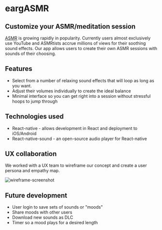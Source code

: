 # eargASMR
## Customize your ASMR/meditation session
[ASMR](https://en.wikipedia.org/wiki/Autonomous_sensory_meridian_response) is growing rapidly in popularity. Currently users almost exclusively use YouTube and ASMRtists accrue millions of views for their soothing sound effects. Our app allows users to create their own ASMR sessions with sounds of their choosing.

## Features
- Select from a number of relaxing sound effects that will loop as long as you want.
- Adjust their volumes individually to create the ideal balance
- Minimal interface so you can get right into a session without stressful hoops to jump through

## Technologies used
- React-native - allows development in React and deployment to iOS/Android
- React-native-sound - an open-source audio player for React-native

## UX collaboration
We worked with a UX team to wireframe our concept and create a user persona and empathy map.

![wireframe-screenshot](https://i.imgur.com/GHT3fw5.png)

## Future development
- User login to save sets of sounds or "moods"
- Share moods with other users
- Download new sounds as DLC
- Timer so a mood plays for a desired length
